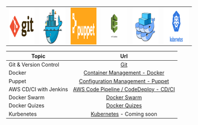 <table>
    <tr>
        <td><img style="float: right;" src="./git.png" width="200" height="100"></td>
        <td><img style="float: right;" src="./docker.png" width="200" height="100"></td>
        <td><img style="float: right;" src="./puppet.png" width="200" height="100"></td>
        <td><img style="float: right;" src="./aws_code_deploy.png" width="200" height="100"></td>
        <td><img style="float: right;" src="./dockerswarm.png" width="200" height="100"></td>
        <td><img style="float: right;" src="./Kubernetes.png" width="200" height="100"></td>
    </tr>
</table>


| Topic        | Url           | 
| ------------- |:-------------:| 
| Git & Version Control      | [Git](./git/README.md) | 
| Docker      | [Container Management - Docker](./container/README.md) | 
| Puppet      | [Configuration Management - Puppet](./puppet/README.md)      | 
| AWS CD/CI with Jenkins | [AWS Code Pipeline / CodeDeploy - CD/CI](./cdci/NodeJS/README.md)      | 
| Docker Swarm | [Docker Swarm](./swarm/README.md)      | 
| Docker Quizes | [Docker Quizes](./quizes/README.md)      |
| Kurbenetes | [Kubernetes](./kubernetes/README.md)  - Coming soon     | 

